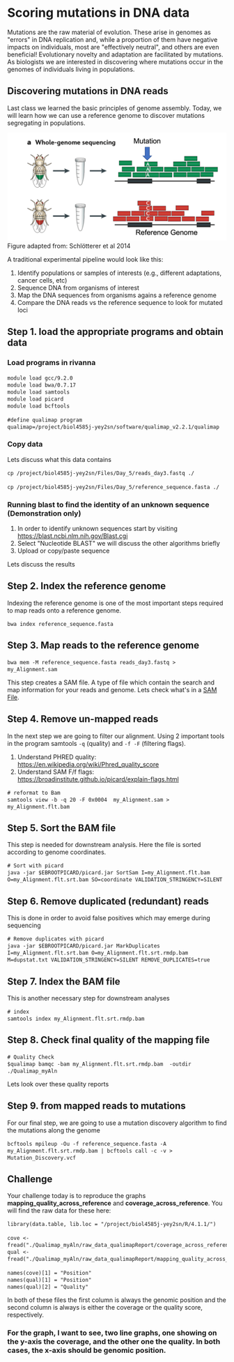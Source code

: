 # Scoring mutations in DNA data
Mutations are the raw material of evolution. These arise in genomes as "errors" in DNA replication and, while a proportion of them have negative impacts on individuals, most are "effectively neutral", and others are even beneficial! Evolutionary novelty and adaptation are facilitated by mutations. As biologists we are interested in discovering where mutations occur in the genomes of individuals living in populations.

## Discovering mutations in DNA reads

Last class we learned the basic principles of genome assembly. Today, we will learn how we can use a reference genome to discover mutations segregating in populations. 

![mutations](https://github.com/Jcbnunez/biol4585j-yey2sn/blob/main/Class_Materials/5.SNP_calling/figs/mutations.1.png?raw=true)
Figure adapted from: Schlötterer et al 2014

A traditional experimental pipeline would look like this:

1. Identify populations or samples of interests (e.g., different adaptations, cancer cells, etc)
2. Sequence DNA from organisms of interest
3. Map the DNA sequences from organisms agains a reference genome
4. Compare the DNA reads vs the reference sequence to look for mutated loci

## Step 1. load the appropriate programs and obtain data
### Load programs in rivanna
```
module load gcc/9.2.0
module load bwa/0.7.17
module load samtools
module load picard
module load bcftools

#define qualimap program
qualimap=/project/biol4585j-yey2sn/software/qualimap_v2.2.1/qualimap
```
### Copy data
Lets discuss what this data contains
```
cp /project/biol4585j-yey2sn/Files/Day_5/reads_day3.fastq ./

cp /project/biol4585j-yey2sn/Files/Day_5/reference_sequence.fasta ./
```
### Running blast to find the identity of an unknown sequence (Demonstration only)
1. In order to identify unknown sequences start by visiting https://blast.ncbi.nlm.nih.gov/Blast.cgi 
2. Select "Nucleotide BLAST" we will discuss the other algorithms briefly
3. Upload or copy/paste sequence

Lets discuss the results

## Step 2. Index the reference genome
Indexing the reference genome is one of the most important steps required to map reads onto a reference genome.
```
bwa index reference_sequence.fasta
```
## Step 3. Map reads to the reference genome
```
bwa mem -M reference_sequence.fasta reads_day3.fastq > my_Alignment.sam
```
This step creates a SAM file. A type of file which contain the search and map information for your reads and genome. Lets check what's in a [SAM File](https://en.wikipedia.org/wiki/SAM_(file_format)).

## Step 4. Remove un-mapped reads 

In the next step we are going to filter our alignment.  Using 2 important tools in the program samtools `-q` (quality) and `-f -F` (filtering flags).

1. Understand PHRED quality: https://en.wikipedia.org/wiki/Phred_quality_score 
2. Understand SAM F/f flags: https://broadinstitute.github.io/picard/explain-flags.html 

```
# reformat to Bam
samtools view -b -q 20 -F 0x0004  my_Alignment.sam >  my_Alignment.flt.bam
```
## Step 5. Sort the BAM file
This step is needed for downstream analysis. Here the file is sorted according to genome coordinates. 
```
# Sort with picard
java -jar $EBROOTPICARD/picard.jar SortSam I=my_Alignment.flt.bam O=my_Alignment.flt.srt.bam SO=coordinate VALIDATION_STRINGENCY=SILENT
```

## Step 6. Remove duplicated (redundant) reads
This is done in order to avoid false positives which may emerge during sequencing
```
# Remove duplicates with picard
java -jar $EBROOTPICARD/picard.jar MarkDuplicates I=my_Alignment.flt.srt.bam O=my_Alignment.flt.srt.rmdp.bam  M=dupstat.txt VALIDATION_STRINGENCY=SILENT REMOVE_DUPLICATES=true
```
## Step 7. Index the BAM file
This is another necessary step for downstream analyses
```
# index
samtools index my_Alignment.flt.srt.rmdp.bam
```
## Step 8. Check final quality of the mapping file
```
# Quality Check
$qualimap bamqc -bam my_Alignment.flt.srt.rmdp.bam  -outdir ./Qualimap_myAln 
```
Lets look over these quality reports

## Step 9. from mapped reads to mutations
For our final step, we are going to use a mutation discovery algorithm to find the mutations along the genome

```
bcftools mpileup -Ou -f reference_sequence.fasta -A my_Alignment.flt.srt.rmdp.bam | bcftools call -c -v > Mutation_Discovery.vcf
```

## Challenge
Your challenge today is to reproduce the graphs **mapping_quality_across_reference** and **coverage_across_reference**. You will find the raw data for these here:

```
library(data.table, lib.loc = "/project/biol4585j-yey2sn/R/4.1.1/")

cove <- fread("./Qualimap_myAln/raw_data_qualimapReport/coverage_across_reference.txt")
qual <- fread("./Qualimap_myAln/raw_data_qualimapReport/mapping_quality_across_reference.txt")

names(cove)[1] = "Position"
names(qual)[1] = "Position"
names(qual)[2] = "Quality"

```
In both of these files the first column is always the genomic position and the second column is always is either the coverage or the quality score, respectively. 

### For the graph, I want to see, two line graphs, one showing on the y-axis the coverage, and the other one the quality. In both cases, the x-axis should be genomic position.

